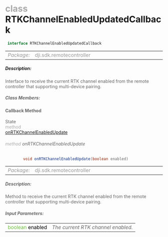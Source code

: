 <div class="article"><h1 ><font color="#AAA">class </font>RTKChannelEnabledUpdatedCallback</h1></div>

~~~java
 interface RTKChannelEnabledUpdatedCallback 
~~~

<html><table class="table-supportedby"><tr valign="top"><td width=15%><font color="#999"><i>Package:</i></td><td width=85%><font color="#999">dji.sdk.remotecontroller</td></tr></table></html>



##### Description:



<font color="#666">Interface to receive the current RTK channel enabled from the remote controller that  supporting multi-device pairing.



##### Class Members:



#### Callback Method

<div class="api-row" id="djiremotecontroller_rtkchannelenabledupdatedcallback_onrtkchannelenabledupdate"><div class="api-col left">State</div><div class="api-col middle" style="color:#AAA">method</div><div class="api-col right"><a class="trigger" href="#djiremotecontroller_rtkchannelenabledupdatedcallback_onrtkchannelenabledupdate_inline">onRTKChannelEnabledUpdate</a></div></div><div class="inline-doc" id="djiremotecontroller_rtkchannelenabledupdatedcallback_onrtkchannelenabledupdate_inline"

><div class="article"><h6 ><font color="#AAA">method </font>onRTKChannelEnabledUpdate</h6></div>

~~~java
        void onRTKChannelEnabledUpdate(boolean enabled)
~~~

<html><table class="table-supportedby"><tr valign="top"><td width=15%><font color="#999"><i>Package:</i></td><td width=85%><font color="#999">dji.sdk.remotecontroller</td></tr></table></html>



##### Description:



<font color="#666">Method to receive the current RTK channel enabled from the remote controller that  supporting multi-device pairing.



##### Input Parameters:

<html><table class="table-inline-parameters"><tr valign="top"><td><font color="#70BF41">boolean <font color="#000">enabled</td><td><font color="#666"><i>The current RTK channel enabled.</i></td></tr></table></html></div>


